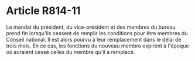 # Article R814-11

Le mandat du président, du vice-président et des membres du bureau prend fin lorsqu'ils cessent de remplir les conditions pour être membres du Conseil national. Il est alors pourvu à leur remplacement dans le délai de trois mois. En ce cas, les fonctions du nouveau membre expirent à l'époque où auraient cessé celles du membre qu'il a remplacé.